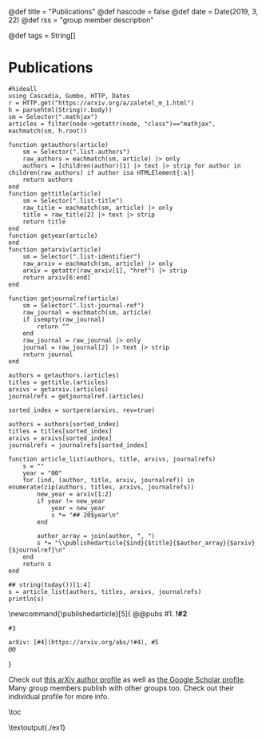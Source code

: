@def title = "Publications"
@def hascode = false
@def date = Date(2019, 3, 22)
@def rss = "group member description"

@def tags = String[]

# Publications

```julia:./ex1
#hideall
using Cascadia, Gumbo, HTTP, Dates
r = HTTP.get("https://arxiv.org/a/zaletel_m_1.html")
h = parsehtml(String(r.body))
sm = Selector(".mathjax")
articles = filter(node->getattr(node, "class")=="mathjax", eachmatch(sm, h.root))

function getauthors(article)
    sm = Selector(".list-authors")
    raw_authors = eachmatch(sm, article) |> only
    authors = [children(author)[1] |> text |> strip for author in children(raw_authors) if author isa HTMLElement{:a}]
    return authors
end
function gettitle(article)
    sm = Selector(".list-title")
    raw_title = eachmatch(sm, article) |> only
    title = raw_title[2] |> text |> strip
    return title
end
function getyear(article)
end
function getarxiv(article)
    sm = Selector(".list-identifier")
    raw_arxiv = eachmatch(sm, article) |> only
    arxiv = getattr(raw_arxiv[1], "href") |> strip
    return arxiv[6:end]
end

function getjournalref(article)
    sm = Selector(".list-journal-ref")
    raw_journal = eachmatch(sm, article)
    if isempty(raw_journal)
        return ""
    end
    raw_journal = raw_journal |> only
    journal = raw_journal[2] |> text |> strip
    return journal
end

authors = getauthors.(articles)
titles = gettitle.(articles)
arxivs = getarxiv.(articles)
journalrefs = getjournalref.(articles)

sorted_index = sortperm(arxivs, rev=true)

authors = authors[sorted_index]
titles = titles[sorted_index]
arxivs = arxivs[sorted_index]
journalrefs = journalrefs[sorted_index]

function article_list(authors, title, arxivs, journalrefs)
    s = ""
    year = "00"
    for (ind, (author, title, arxiv, journalref)) in enumerate(zip(authors, titles, arxivs, journalrefs))
        new_year = arxiv[1:2]
        if year != new_year
            year = new_year
            s *= "## 20$year\n"
        end

        author_array = join(author, ", ")
        s *= "\\publishedarticle{$ind}{$title}{$author_array}{$arxiv}{$journalref}\n"
    end
    return s
end

## string(today())[1:4]
s = article_list(authors, titles, arxivs, journalrefs)
println(s)
```

\newcommand{\publishedarticle}[5]{
    @@pubs
    #1. **!#2**

    #3

    arXiv: [#4](https://arxiv.org/abs/!#4), #5
    @@
}

Check out [this arXiv author profile](https://arxiv.org/a/zaletel_m_1.html) as well as [the Google Scholar profile](https://scholar.google.com/citations?user=LGNFXjwAAAAJ&hl=en).
Many group members publish with other groups too. Check out their individual profile for more info.

\toc

\textoutput{./ex1}